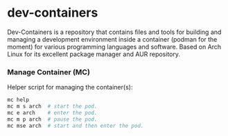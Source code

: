 # dev-containers

Dev-Containers is a repository that contains files and tools
for building and managing a development environment inside a
container (podman for the moment) for various programming languages
and software. Based on Arch Linux for its excellent package
manager and AUR repository.

### Manage Container (MC)

Helper script for managing the container(s):

``` bash
mc help
mc m s arch  # start the pod.
mc e arch    # enter the pod.
mc m p arch  # pause the pod.
mc mse arch  # start and then enter the pod.
```
